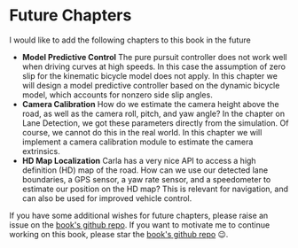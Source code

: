 # Future Chapters

I would like to add the following chapters to this book in the future

* **Model Predictive Control** The pure pursuit controller does not work well when driving curves at high speeds. In this case the assumption of zero slip for the kinematic bicycle model does not apply. In this chapter we will design a model predictive controller based on the dynamic bicycle model, which accounts for nonzero side slip angles. 
* **Camera Calibration** How do we estimate the camera height above the road, as well as the camera roll, pitch, and yaw angle? In the chapter on Lane Detection, we got these parameters directly from the simulation. Of course, we cannot do this in the real world. In this chapter we will implement a camera calibration module to estimate the camera extrinsics.
* **HD Map Localization** Carla has a very nice API to access a high definition (HD) map of the road. How can we use our detected lane boundaries, a GPS sensor, a yaw rate sensor, and a speedometer to estimate our position on the HD map? This is relevant for navigation, and can also be used for improved vehicle control.

If you have some additional wishes for future chapters, please raise an issue on the [book's github repo](https://github.com/thomasfermi/Algorithms-for-Automated-Driving). If you want to motivate me to continue working on this book, please star the [book's github repo](https://github.com/thomasfermi/Algorithms-for-Automated-Driving) 😉. 